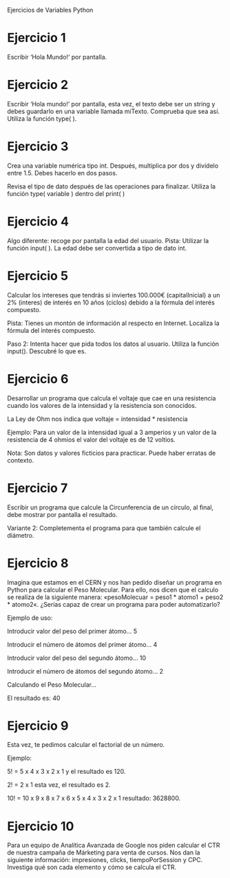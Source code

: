 Ejercicios de Variables Python
 # Ejercicio 1
Escribir ‘Hola Mundo!‘ por pantalla.

# Ejercicio 2
Escribir ‘Hola mundo!’ por pantalla, esta vez, el texto debe ser un string y debes guardarlo en una variable llamada miTexto. Comprueba que sea así. Utiliza la función type( ).

# Ejercicio 3
Crea una variable numérica tipo int. Después, multiplica por dos y divídelo entre 1.5. Debes hacerlo en dos pasos.

Revisa el tipo de dato después de las operaciones para finalizar. Utiliza la función type( variable ) dentro del print( )

# Ejercicio 4
Algo diferente: recoge por pantalla la edad del usuario. Pista: Utilizar la función input( ). La edad debe ser convertida a tipo de dato int.

# Ejercicio 5
Calcular los intereses que tendrás si inviertes 100.000€ (capitalInicial) a un 2% (interes) de interés en 10 años (ciclos) debido a la fórmula del interés compuesto.

Pista: Tienes un montón de información al respecto en Internet. Localiza la fórmula del interés compuesto.

Paso 2: Intenta hacer que pida todos los datos al usuario. Utiliza la función input(). Descubré lo que es.

# Ejercicio 6
Desarrollar un programa que calcula el voltaje que cae en una resistencia cuando los valores de la intensidad y la resistencia son conocidos.

La Ley de Ohm nos indica que voltaje = intensidad * resistencia

Ejemplo: Para un valor de la intensidad igual a 3 amperios y un valor de la resistencia de 4 ohmios el valor del voltaje es de 12 voltios.

Nota: Son datos y valores ficticios para practicar. Puede haber erratas de contexto.

# Ejercicio 7
Escribir un programa que calcule la Circunferencia de un círculo, al final, debe mostrar por pantalla el resultado.

Variante 2: Completementa el programa para que también calcule el diámetro.

# Ejercicio 8
Imagina que estamos en el CERN y nos han pedido diseñar un programa en Python para calcular el Peso Molecular. Para ello, nos dicen que el calculo se realiza de la siguiente manera: «pesoMolecuar = peso1 * atomo1 + peso2 * atomo2«. ¿Serías capaz de crear un programa para poder automatizarlo?

Ejemplo de uso:

Introducir valor del peso del primer átomo... 5

Introducir el número de átomos del primer átomo... 4

Introducir valor del peso del segundo átomo... 10

Introducir el número de átomos del segundo átomo... 2

Calculando el Peso Molecular...

El resultado es: 40

# Ejercicio 9
Esta vez, te pedimos calcular el factorial de un número.

Ejemplo:

5! = 5 x 4 x 3 x 2 x 1 y el resultado es 120.

2! = 2 x 1 esta vez, el resultado es 2.

10! = 10 x 9 x 8 x 7 x 6 x 5 x 4 x 3 x 2 x 1 resultado: 3628800.

# Ejercicio 10
Para un equipo de Analítica Avanzada de Google nos piden calcular el CTR de nuestra campaña de Márketing para venta de cursos. Nos dan la siguiente información: impresiones, clicks, tiempoPorSession y CPC. Investiga qué son cada elemento y cómo se calcula el CTR.